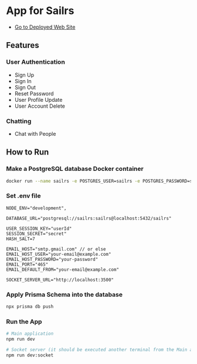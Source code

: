 # App for Sailrs

- [Go to Deployed Web Site](https://simple-realtime-chat-app-six.vercel.app/)

## Features

### User Authentication

- Sign Up
- Sign In
- Sign Out
- Reset Password
- User Profile Update
- User Account Delete

### Chatting

- Chat with People

## How to Run

### Make a PostgreSQL database Docker container

```bash
docker run --name sailrs -e POSTGRES_USER=sailrs -e POSTGRES_PASSWORD=sailrs -p 5432:5432 -d postgres
```

### Set .env file

```.env
NODE_ENV="development",

DATABASE_URL="postgresql://sailrs:sailrs@localhost:5432/sailrs"

USER_SESSION_KEY="userId"
SESSION_SECRET="secret"
HASH_SALT=7

EMAIL_HOST="smtp.gmail.com" // or else
EMAIL_HOST_USER="your-email@example.com"
EMAIL_HOST_PASSWORD="your-password"
EMAIL_PORT="465"
EMAIL_DEFAULT_FROM="your-email@example.com"

SOCKET_SERVER_URL="http://localhost:3500"
```

### Apply Prisma Schema into the database

```bash
npx prisma db push
```

### Run the App

```bash
# Main application
npm run dev

# Socket server (it should be executed another terminal from the Main application)
npm run dev:socket
```
